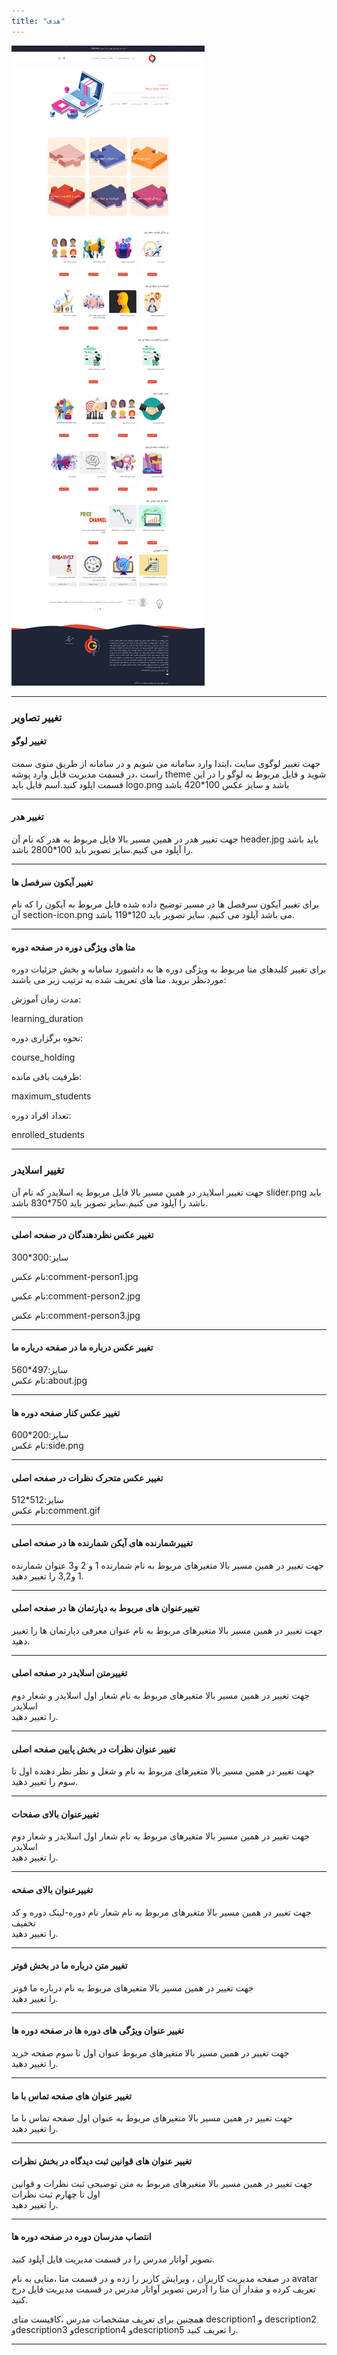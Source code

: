 ```yaml
---
title: "هدف"
---
```


![my package](baladshow.png)

____
### تغییر تصاویر

#### تغییر لوگو
جهت تغییر لوگوی سایت ،ابتدا وارد سامانه می شویم و در سامانه از طریق منوی سمت راست ،در قسمت مدیریت فایل وارد پوشه theme شوید و فایل مربوط به لوگو را در این قسمت اپلود کنید.اسم فایل باید logo.png باشد و سایز عکس 100*420 باشد
___

#### تغییر هدر 
جهت تغییر هدر در همین مسیر بالا فایل مربوط به هدر که نام آن header.jpg باید باشد را آپلود می کنیم.سایز تصویر باید 100*2800 باشد.
___
#### تغییر آیکون سرفصل ها

برای تغییر آیکون سرفصل ها در مسیر توضیح داده شده فایل مربوط به آیکون را که نام آن section-icon.png می باشد آپلود می کنیم.
سایز تصویر باید
120*119
باشد.

---
#### متا های ویژگی دوره در صفحه دوره

برای تغییر کلیدهای متا مربوط به ویژگی دوره ها به داشبورد سامانه و بخش جزئیات دوره موردنظر بروید.
متا های تعریف شده به ترتیب زیر می باشند:

مدت زمان آموزش:

learning_duration

نحوه برگزاری دوره:

course_holding

ظرفیت باقی مانده:

maximum_students

تعداد افراد دوره:

enrolled_students

---

### تغییر اسلایدر
جهت تغییر اسلایدر در همین مسیر بالا فایل مربوط یه اسلایدر که نام آن slider.png باید باشد را آپلود می کنیم.سایز تصویر باید 750*830 باشد.

---
#### تغییر عکس  نظردهندگان در صفحه اصلی

سایز:300*300  

نام عکس:comment-person1.jpg

نام عکس:comment-person2.jpg

نام عکس:comment-person3.jpg
  ___

#### تغییر عکس  درباره ما در صفحه درباره ما

سایز:497*560  
نام عکس:about.jpg
___
#### تغییر عکس کنار  صفحه دوره ها

سایز:200*600  
نام عکس:side.png
___

#### تغییر عکس متحرک نظرات در صفحه اصلی

سایز:512*512  
نام عکس:comment.gif
___
#### تغییرشمارنده های  آیکن شمارنده ها در صفحه اصلی

جهت تغییر در همین مسیر بالا متغیرهای مربوط به نام  شمارنده 1 و 2 و3 عنوان شمارنده 1 و3,2
را تغییر دهید.
___

#### تغییرعنوان های مربوط به دپارتمان ها در صفحه اصلی

جهت تغییر در همین مسیر بالا متغیرهای مربوط به نام  عنوان معرفی دپارتمان ها
را تغییر دهید.
___

#### تغییرمتن اسلایدر در صفحه اصلی

جهت تغییر در همین مسیر بالا متغیرهای مربوط به نام شعار اول اسلایدر و شعار دوم اسلایدر  
را تغییر دهید.
___

#### تغییر عنوان نظرات در بخش پایین صفحه اصلی

جهت تغییر در همین مسیر بالا متغیرهای مربوط به نام و شغل و نظر نظر دهنده اول تا سوم را تغییر دهید.
___

#### تغییرعنوان بالای صفحات

جهت تغییر در همین مسیر بالا متغیرهای مربوط به نام شعار اول اسلایدر و شعار دوم اسلایدر  
را تغییر دهید.
___

#### تغییرعنوان بالای صفحه

جهت تغییر در همین مسیر بالا متغیرهای مربوط به نام شعار نام دوره-لینک دوره و کد تخفیف  
را تغییر دهید.
___

#### تغییر متن درباره ما در بخش فوتر

جهت تغییر در همین مسیر بالا متغیرهای مربوط به نام درباره ما فوتر  
را تغییر دهید.
___
#### تغییر عنوان ویژگی های دوره ها در صفحه دوره ها

جهت تغییر در همین مسیر بالا متغیرهای مربوط عنوان اول تا سوم صفحه خرید  
را تغییر دهید.
___

#### تغییر عنوان های صفحه تماس با ما 
جهت تغییر در همین مسیر بالا متغیرهای مربوط به عنوان اول صفحه تماس با ما  
را تغییر دهید.
___
#### تغییر عنوان های قوانین ثبت دیدگاه در بخش نظرات
جهت تغییر در همین مسیر بالا متغیرهای مربوط به متن توضیحی ثبت نظرات و قوانین اول تا چهارم ثبت نظرات  
را تغییر دهید.
___

#### انتصاب مدرسان دوره در صفحه دوره ها

تصویر آواتار مدرس را در قسمت مدیریت فایل آپلود کنید.

در صفحه مدیریت کاربران ، ویرایش کاربر را زده و در قسمت متا ،متایی به نام avatar تعریف کرده و مقدار آن متا را آدرس تصویر آواتار مدرس در قسمت مدیریت فایل درج کنید.

همچنین برای  تعریف مشخصات مدرس ،کافیست متای
description1 و description2 وdescription3 وdescription4 وdescription5 را تعریف کنید.

---

